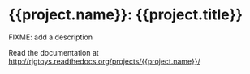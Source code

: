 # {{project.name}}: {{project.title}}

FIXME: add a description

Read the documentation at http://rjgtoys.readthedocs.org/projects/{{project.name}}/
